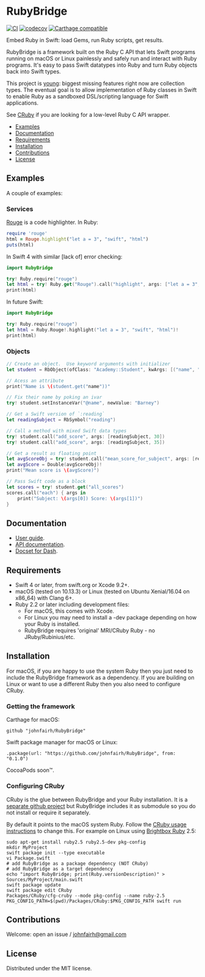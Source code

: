 <!--
RubyBridge
README.md
Distributed under the MIT license, see LICENSE.
-->

# RubyBridge

[![CI](https://travis-ci.org/johnfairh/RubyBridge.svg?branch=master)](https://travis-ci.org/johnfairh/RubyBridge)
[![codecov](https://codecov.io/gh/johnfairh/RubyBridge/branch/master/graph/badge.svg)](https://codecov.io/gh/johnfairh/RubyBridge)
[![Carthage compatible](https://img.shields.io/badge/Carthage-compatible-4BC51D.svg?style=flat)](https://github.com/Carthage/Carthage)
<!--
![Pod](https://cocoapod-badges.herokuapp.com/v/RubyBridge/badge.png)
![Platforms](https://cocoapod-badges.herokuapp.com/p/RubyBridge/badge.png)
![License](https://cocoapod-badges.herokuapp.com/l/RubyBridge/badge.png)
-->

Embed Ruby in Swift: load Gems, run Ruby scripts, get results.

RubyBridge is a framework built on the Ruby C API that lets Swift programs
running on macOS or Linux painlessly and safely run and interact with Ruby
programs.  It's easy to pass Swift datatypes into Ruby and turn Ruby objects
back into Swift types.

This project is [young](https://johnfairh.github.io/RubyBridge/todo.html):
biggest missing features right now are collection types.  The eventual goal
is to allow implementation of Ruby classes in Swift to enable Ruby as a
sandboxed DSL/scripting language for Swift applications.

See [CRuby](https://github.com/johnfairh/CRuby) if you are looking for a
low-level Ruby C API wrapper.

* [Examples](#examples)
* [Documentation](#documentation)
* [Requirements](#requirement)
* [Installation](#installation)
* [Contributions](#contributions)
* [License](#license)

## Examples

A couple of examples:

### Services

[Rouge](https://github.com/jneen/rouge) is a code highlighter.  In Ruby:
```ruby
require 'rouge'
html = Rouge.highlight("let a = 3", "swift", "html")
puts(html)
```

In Swift 4 with similar [lack of] error checking:
```swift
import RubyBridge

try! Ruby.require("rouge")
let html = try! Ruby.get("Rouge").call("highlight", args: ["let a = 3", "swift", "html"])
print(html)
```

In future Swift:
```swift
import RubyBridge

try! Ruby.require("rouge")
let html = Ruby.Rouge!.highlight("let a = 3", "swift", "html")!
print(html)
```

### Objects

```swift
// Create an object.  Use keyword arguments with initializer
let student = RbObject(ofClass: "Academy::Student", kwArgs: [("name", "barney")])!

// Acess an attribute
print("Name is \(student.get("name"))"

// Fix their name by poking an ivar
try! student.setInstanceVar("@name", newValue: "Barney")

// Get a Swift version of `:reading`
let readingSubject = RbSymbol("reading")

// Call a method with mixed Swift data types
try! student.call("add_score", args: [readingSubject, 30])
try! student.call("add_score", args: [readingSubject, 35])

// Get a result as floating point
let avgScoreObj = try! student.call("mean_score_for_subject", args: [readingSubject])
let avgScore = Double(avgScoreObj)!
print("Mean score is \(avgScore)")

// Pass Swift code as a block
let scores = try! student.get("all_scores")
scores.call("each") { args in
    print("Subject: \(args[0]) Score: \(args[1])")
}
```

## Documentation

* [User guide](https://johnfairh.github.io/RubyBridge/user-guide.html).
* [API documentation](https://johnfairh.github.io/RubyBridge).
* [Docset for Dash](https://johnfairh.github.io/RubyBridge/docsets/RubyBridge.tgz).

## Requirements

* Swift 4 or later, from swift.org or Xcode 9.2+.
* macOS (tested on 10.13.3) or Linux (tested on Ubuntu Xenial/16.04 on x86_64) with Clang 6+.
* Ruby 2.2 or later including development files:
  * For macOS, this comes with Xcode.
  * For Linux you may need to install a -dev package depending on how your Ruby
    is installed.
  * RubyBridge requires 'original' MRI/CRuby Ruby - no JRuby/Rubinius/etc.

## Installation

For macOS, if you are happy to use the system Ruby then you just need to include
the RubyBridge framework as a dependency.  If you are building on Linux or want
to use a different Ruby then you also need to configure CRuby.

### Getting the framework

Carthage for macOS:
```
github "johnfairh/RubyBridge"
```

Swift package manager for macOS or Linux:
```
.package(url: "https://github.com/johnfairh/RubyBridge", from: "0.1.0")
```

CocoaPods soon&trade;.

### Configuring CRuby

CRuby is the glue between RubyBridge and your Ruby installation.  It is a
[separate github project](https://github.com/johnfairh/CRuby) but RubyBridge
includes it as submodule so you do not install or require it separately.

By default it points to the macOS system Ruby.  Follow the [CRuby usage
instructions](https://github.com/johnfairh/CRuby#usage) to change
this.  For example on Linux using [Brightbox Ruby](https://www.brightbox.com/docs/ruby/ubuntu/)
2.5:
```shell
sudo apt-get install ruby2.5 ruby2.5-dev pkg-config
mkdir MyProject
swift package init --type executable
vi Package.swift
# add RubyBridge as a package dependency (NOT CRuby)
# add RubyBridge as a target dependency
echo "import RubyBridge; print(Ruby.versionDescription)" > Sources/MyProject/main.swift
swift package update
swift package edit CRuby
Packages/CRuby/cfg-cruby --mode pkg-config --name ruby-2.5
PKG_CONFIG_PATH=$(pwd)/Packages/CRuby:$PKG_CONFIG_PATH swift run
```

## Contributions

Welcome: open an issue / johnfairh@gmail.com 

## License

Distributed under the MIT license.
